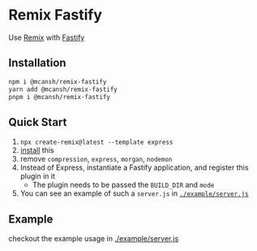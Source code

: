 # Remix Fastify

Use [Remix](https://remix.run) with [Fastify](http://fastify.io)

## Installation

```sh
npm i @mcansh/remix-fastify
yarn add @mcansh/remix-fastify
pnpm i @mcansh/remix-fastify
```

## Quick Start

1. `npx create-remix@latest --template express`
2. [install](#installation) this
3. remove `compression`, `express`, `morgan`, `nodemon`
4. Instead of Express, instantiate a Fastify application, and register this plugin in it
   * The plugin needs to be passed the `BUILD_DIR` and `mode`
5. You can see an example of such a `server.js` in [`./example/server.js`](./example/server.js)

## Example

checkout the example usage in [./example/server.js](./example/server.js)

